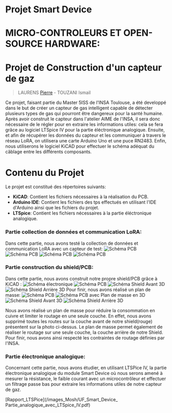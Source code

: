 
# Projet Smart Device
# MICRO-CONTROLEURS ET OPEN-SOURCE HARDWARE:
# Projet de Construction d'un capteur de gaz 
>LAURENS [Pierre](mailto:plaurens@etud.insa-toulouse.fr) - TOUZANI Ismail 


Ce projet, faisant partie du Master 5ISS de l'INSA Toulouse, a été developpé dans le but de créer un capteur de gas intelligent capable de détecter plusieurs types de gas qui pourront être dangereux pour la santé humaine.
Après avoir construit le capteur dans l'atelier AIME de l'INSA, il sera donc nécessaire de le régler pour en extraire les informations utiles: cela se fera grâce au logiciel LTSpice IV pour la partie éléctronique analogique. Ensuite, et afin de récupérer les données du capteur et les communiquer à travers le réseau LoRA, on utilisera une carte Arduino Uno et une puce RN2483. Enfin, nous utiliserons le logiciel KiCAD pour effectuer le schéma adéquat du câblage entre les différents composants.

# Contenu du Projet
Le projet est constitué des répertoires suivants:
-   **KiCAD**: Contient les fichiers nécessaires à la réalisation du PCB.
-   **Arduino IDE**: Contient les fichiers des tps effectués en utilisant l'IDE d'Arduino ainsi que les fichiers du projet.
-   **LTSpice**: Contient les fichiers nécessaires à la partie éléctronique analogique.

  
### Partie collection de données et communication LoRA: 
Dans cette partie, nous avons testé la collection de données et communication LoRA avec un capteur de test:
![Schéma PCB](/images_Mosh/image_mosh_final.jpg)
![Schéma PCB](/images_Mosh/result_pot_dernierevaleur.png)
![Schéma PCB](/images_Mosh/Resultat_potentiometre.png)
![Schéma PCB](/images_Mosh/valeur_internetthings.png)
### Partie construction du shield/PCB: 
Dans cette partie, nous avons construit notre propre shield/PCB grâce à KiCAD :
![Schéma électronique](/Projet_Kicad/Eeschema_shield.png)
![Schéma PCB](/Projet_Kicad/PCB_shield_capteur.png)
![Schéma Shield Avant 3D](/Projet_Kicad/Shield_avant_3D.png)
![Schéma Shield Arrière 3D](/Projet_Kicad/Shield_arriere_3D.png)
Pour finir, nous avons réalisé un plan de masse:
![Schéma PCB](/Projet_Kicad_plan_masse/Kicad_plan_masse.png)
![Schéma PCB avec Plan de masse en 3D](/Projet_Kicad_plan_masse/shiel_final.png)
![Schéma Shield Avant 3D](/Projet_Kicad_plan_masse/Shiel_avant_3D_plan_masse.png)
![Schéma Shield Arrière 3D](/Projet_Kicad_plan_masse/Kicad_arriere_3D_plan_masse.png)

Nous avons réalisé un plan de masse pour réduire la consommation en cuivre et limiter le routage en une seule couche. En effet, nous avons  supprimé toutes les routes sur la couche avant de notre shield(rouge) présentent sur la photo ci-dessus.
Le plan de masse permet également de réaliser le routage sur une seule couche, la couche arrière  de notre Shield. Pour finir, nous avons ainsi respecté les contraintes de routage définies par l'INSA.
### Partie électronique analogique: 
Concernant cette partie, nous avons étudier, en utilisant LTSPice IV, la partie électronique analogique du module Smart Device où nous serons amené à mesurer la résistance, le faible courant avec un microcontrôleur et effectuer un filtrage passe bas pour extraire les informations utiles de notre capteur de gaz. 

[Rapport_LTSPice](/images_Mosh/UF_Smart_Device_ Partie_analogique_avec_LTSpice_IV.pdf)
